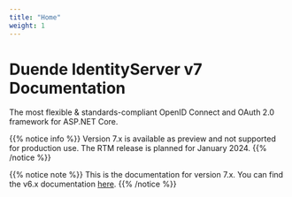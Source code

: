 ```yaml
---
title: "Home"
weight: 1
---
```


# Duende IdentityServer v7 Documentation
The most flexible & standards-compliant OpenID Connect and OAuth 2.0 framework for ASP.NET Core.

{{% notice info %}}
Version 7.x is available as preview and not supported for production use. The RTM release is planned for January 2024.
{{% /notice %}}

{{% notice note %}}
This is the documentation for version 7.x. You can find the v6.x documentation [here](https://docs.duendesoftware.com/identityserver/v6).
{{% /notice %}}
